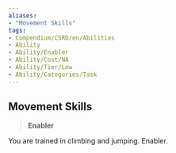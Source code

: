 ```yaml
---
aliases:
- "Movement Skills"
tags:
- Compendium/CSRD/en/Abilities
- Ability
- Ability/Enabler
- Ability/Cost/NA
- Ability/Tier/Low
- Ability/Categories/Task
---
```


  
## Movement Skills  
>**Enabler**
  
You are trained in climbing and jumping. Enabler.